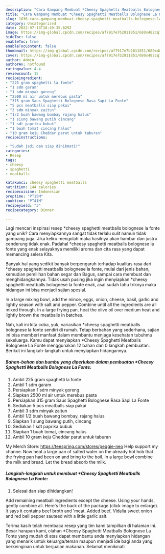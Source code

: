 ```yaml
---
description: "Cara Gampang Membuat *Cheesy Spaghetti Meatballs Bolognese La Fonte yang Lezat Sekali"
title: "Cara Gampang Membuat *Cheesy Spaghetti Meatballs Bolognese La Fonte yang Lezat Sekali"
slug: 1836-cara-gampang-membuat-cheesy-spaghetti-meatballs-bolognese-la-fonte-yang-lezat-sekali
category: Uncategorized
date: 2022-07-13T18:49:35.629Z
image: https://img-global.cpcdn.com/recipes/af7917e7b2011851/680x482cq70/cheesy-spaghetti-meatballs-bolognese-la-fonte-foto-resep-utama.jpg
hideToc: false
enableToc: true
enableTocContent: false
thumbnail: https://img-global.cpcdn.com/recipes/af7917e7b2011851/680x482cq70/cheesy-spaghetti-meatballs-bolognese-la-fonte-foto-resep-utama.jpg
cover: https://img-global.cpcdn.com/recipes/af7917e7b2011851/680x482cq70/cheesy-spaghetti-meatballs-bolognese-la-fonte-foto-resep-utama.jpg
author: Admin
authorAv: notfound
ratingvalue: 4.4
reviewcount: 15
recipeingredient:
- "225 gram spaghetti la fonte"
- "1 sdm garam"
- "1 sdm minyak goreng"
- "2500 ml air untuk merebus pasta"
- "315 gram Saus Spaghetti Bolognese Rasa Sapi La Fonte"
- "5 pcs meatballs siap pakai"
- "3 sdm minyak zaitun"
- "1/2 buah bawang bombay rajang halus"
- "1 siung bawang putih cincang"
- "1 sdt paprika bubuk"
- "1 buah tomat cincang halus"
- "10 gram keju Cheddar parut untuk taburan"
recipeinstructions:

- "Sudah jadi dan siap dinikmati!"
categories:
- Resep
tags:
- cheesy
- spaghetti
- meatballs

katakunci: cheesy spaghetti meatballs 
nutrition: 144 calories
recipecuisine: Indonesian
preptime: "PT15M"
cooktime: "PT41M"
recipeyield: "3"
recipecategory: Dinner

---
```





Lagi mencari inspirasi resep *cheesy spaghetti meatballs bolognese la fonte yang unik? Cara menyiapkannya sangat tidak terlalu sulit namun tidak gampang juga. Jika keliru mengolah maka hasilnya akan hambar dan justru cenderung tidak enak. Padahal *cheesy spaghetti meatballs bolognese la fonte yang enak selayaknya memiliki aroma dan cita rasa yang dapat memancing selera Kita.





Banyak hal yang sedikit banyak berpengaruh terhadap kualitas rasa dari *cheesy spaghetti meatballs bolognese la fonte, mulai dari jenis bahan, kemudian pemilihan bahan segar dan Bagus, sampai cara membuat dan menghidangkannya. Tidak usah pusing jika ingin menyiapkan *cheesy spaghetti meatballs bolognese la fonte enak,      asal sudah tahu triknya maka hidangan ini bisa menjadi sajian spesial.














In a large mixing bowl, add the mince, eggs, onion, cheese, basil, garlic and lightly season with salt and pepper. Combine until all the ingredients are all mixed through. In a large frying pan, heat the olive oil over medium heat and lightly brown the meatballs in batches.






Nah, kali ini kita coba, yuk, variasikan *cheesy spaghetti meatballs bolognese la fonte sendiri di rumah. Tetap berbahan yang sederhana, sajian ini bisa memberi manfaat dalam membantu menjaga kesehatan tubuhmu sekeluarga. Kamu dapat menyiapkan *Cheesy Spaghetti Meatballs Bolognese La Fonte menggunakan 12 bahan dan 0 langkah pembuatan. Berikut ini langkah-langkah untuk menyiapkan hidangannya.

<!--inarticleads1-->

##### Bahan-bahan dan bumbu yang diperlukan dalam pembuatan *Cheesy Spaghetti Meatballs Bolognese La Fonte:

1. Ambil 225 gram spaghetti la fonte
1. Ambil 1 sdm garam
1. Persiapkan 1 sdm minyak goreng
1. Siapkan 2500 ml air untuk merebus pasta
1. Persiapkan 315 gram Saus Spaghetti Bolognese Rasa Sapi La Fonte
1. Sediakan 5 pcs meatballs siap pakai
1. Ambil 3 sdm minyak zaitun
1. Ambil 1/2 buah bawang bombay, rajang halus
1. Siapkan 1 siung bawang putih, cincang
1. Sediakan 1 sdt paprika bubuk
1. Siapkan 1 buah tomat, cincang halus
1. Ambil 10 gram keju Cheddar parut untuk taburan


My Merch Store: https://teespring.com/stores/peggie-neo Help support my channe. Now heat a large pan of salted water on the already hot hob that the frying pan had been on and bring to the boil. In a large bowl combine the milk and bread. Let the bread absorb the milk. 

<!--inarticleads2-->

##### Langkah-langkah untuk membuat *Cheesy Spaghetti Meatballs Bolognese La Fonte:


1. Selesai dan siap dihidangkan!

Add remaining meatball ingredients except the cheese. Using your hands, gently combine all. Here&#39;s the back of the package (click image to enlarge). It says it contains beef broth and &#39;meat. Added beef, Vidalia sweet onion and red bell pepper sauteed with a little garlic salt. 

Terima kasih telah membaca resep yang tim kami tampilkan di halaman ini. Besar harapan kami, olahan *Cheesy Spaghetti Meatballs Bolognese La Fonte yang mudah di atas dapat membantu anda menyiapkan hidangan yang menarik untuk keluarga/teman maupun menjadi ide bagi anda yang berkeinginan untuk berjualan makanan. Selamat menikmati
